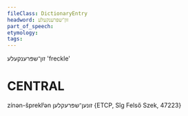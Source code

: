 ```yaml
---
fileClass: DictionaryEntry
headword: זון־שפּרענקעלע
part_of_speech: 
etymology: 
tags: 
---
```

זון־שפּרענקעלע
'freckle'

CENTRAL
========

zínən-špreklʲən זונען־שפּרעקלען {ETCP, Sîg Felső Szek, 47223}
